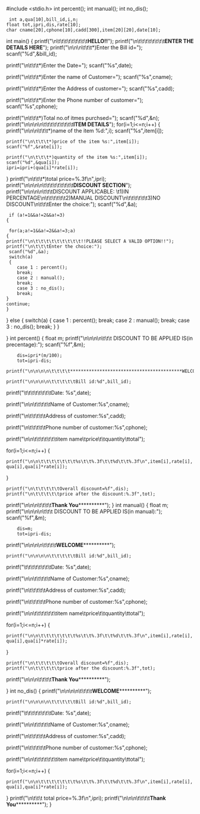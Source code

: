 #include <stdio.h>
  int percent();
  int manual();
  int no_dis();

     int a,qua[10],bill_id,i,n;
    float tot,ipri,dis,rate[10];
    char cname[20],cphone[10],cadd[300],item[20][20],date[10];
 int main()
  {
      printf("\n\t\t\t\t\t\t\t\t\t******HELLO!!******");
      printf("\n\t\t\t\t\t\t\t\t******ENTER THE DETAILS HERE******");
    printf("\n\n\n\t\t\t*)Enter the Bill id=");
    scanf("%d",&bill_id);

   printf("\n\t\t\t*)Enter the Date=");
   scanf("%s",date);


   printf("\n\t\t\t*)Enter the name of Customer=");
   scanf("%s",cname);

   printf("\n\t\t\t*)Enter the Address of customer=");
   scanf("%s",cadd);

   printf("\n\t\t\t*)Enter the Phone number of customer=");
   scanf("%s",cphone);



   printf("\n\t\t\t*)Total no.of itmes purchsed=");
   scanf("%d",&n);
   printf("\n\n\n\n\t\t\t\t\t\t\t\t\t******ITEM DETAILS******");
   for(i=1;i<=n;i++)
{
	printf("\n\n\n\t\t\t*)name of the item %d:",i);
	scanf("%s",item[i]);

	printf("\n\t\t\t*)price of the item %s:",item[i]);
	scanf("%f",&rate[i]);

	printf("\n\t\t\t*)quantity of the item %s:",item[i]);
	scanf("%d",&qua[i]);
	ipri=ipri+(qua[i]*rate[i]);

}
       printf("\n\t\t\t*)total price=%.3f\n",ipri);
    printf("\n\n\n\n\t\t\t\t\t\t\t\t\t******DISCOUNT SECTION******");
     printf("\n\n\n\n\t\t\tDISCOUNT APPLICABLE: \t1)IN PERCENTAGE\n\t\t\t\t\t\t2)MANUAL DISCOUNT\n\t\t\t\t\t\t3)NO DISCOUNT\n\t\t\tEnter the choice:");
    scanf("%d",&a);

	 if (a!=1&&a!=2&&a!=3)
	{

	 for(a;a!=1&&a!=2&&a!=3;a)
    {
  	printf("\n\t\t\t\t\t\t\t\t\t!!PLEASE SELECT A VALID OPTION!!");
  	printf("\n\t\t\tEnter the choice:");
     scanf("%d",&a);
  	 switch(a)
     {
     	case 1 : percent();
     	break;
     	case 2 : manual();
     	break;
     	case 3 : no_dis();
     	break;
    }
	continue;
	}
   }
   else
   {
   	switch(a)
     {
     	case 1 : percent();
     	break;
     	case 2 : manual();
     	break;
     	case 3 : no_dis();
     	break;
    }
   }

}
     int percent()
    {
	      float m;
    	printf("\n\n\n\n\t\t\t DISCOUNT TO BE APPLIED IS(in precentage):");
    	scanf("%f",&m);

    	dis=ipri*(m/100);
    	tot=ipri-dis;

    printf("\n\n\n\n\t\t\t\t******************************************WELCOME****************************************************");

    printf("\n\n\n\n\t\t\t\t\tBill id:%d",bill_id);

   printf("\t\t\t\t\t\t\t\tDate: %s",date);

   printf("\n\n\t\t\t\t\tName of Customer:%s",cname);

   printf("\n\t\t\t\t\tAddress of customer:%s",cadd);

   printf("\n\t\t\t\t\tPhone number of customer:%s",cphone);

   printf("\n\n\t\t\t\t\t\t\titem name\tprice\t\tquantity\ttotal");

   for(i=1;i<=n;i++)
   {

    printf("\n\n\t\t\t\t\t\t\t%s\t\t%.3f\t\t%d\t\t%.3f\n",item[i],rate[i], qua[i],qua[i]*rate[i]);
   }

    printf("\n\t\t\t\t\tOverall discount=%f",dis);
    printf("\n\t\t\t\t\tprice after the discount:%.3f",tot);


   printf("\n\n\n\t\t\t\t******************************************Thank You****************************************************");
}
   int manual()
   {
         float m;
    	printf("\n\n\n\n\t\t\t DISCOUNT TO BE APPLIED IS(in manual):");
    	scanf("%f",&m);

    	dis=m;
    	tot=ipri-dis;

   printf("\n\n\n\n\t\t\t\t******************************************WELCOME****************************************************");

    printf("\n\n\n\n\t\t\t\t\tBill id:%d",bill_id);

   printf("\t\t\t\t\t\t\t\tDate: %s",date);

   printf("\n\n\t\t\t\t\tName of Customer:%s",cname);

   printf("\n\t\t\t\t\tAddress of customer:%s",cadd);

   printf("\n\t\t\t\t\tPhone number of customer:%s",cphone);

   printf("\n\n\t\t\t\t\t\t\titem name\tprice\t\tquantity\ttotal");

   for(i=1;i<=n;i++)
   {

    printf("\n\n\t\t\t\t\t\t\t%s\t\t%.3f\t\t%d\t\t%.3f\n",item[i],rate[i], qua[i],qua[i]*rate[i]);
   }

    printf("\n\t\t\t\t\tOverall discount=%f",dis);
    printf("\n\t\t\t\t\tprice after the discount:%.3f",tot);


   printf("\n\n\n\t\t\t\t******************************************Thank You****************************************************");

   }
   int no_dis()
   {
   	printf("\n\n\n\n\t\t\t\t******************************************WELCOME****************************************************");

    printf("\n\n\n\n\t\t\t\t\tBill id:%d",bill_id);

   printf("\t\t\t\t\t\t\t\tDate: %s",date);

   printf("\n\n\t\t\t\t\tName of Customer:%s",cname);

   printf("\n\t\t\t\t\tAddress of customer:%s",cadd);

   printf("\n\t\t\t\t\tPhone number of customer:%s",cphone);

   printf("\n\n\t\t\t\t\t\t\titem name\tprice\t\tquantity\ttotal");

   for(i=1;i<=n;i++)
   {

    printf("\n\n\t\t\t\t\t\t\t%s\t\t%.3f\t\t%d\t\t%.3f\n",item[i],rate[i], qua[i],qua[i]*rate[i]);
   }
   printf("\n\t\t\t total price=%.3f\n",ipri);
   printf("\n\n\n\t\t\t\t******************************************Thank You****************************************************");
   }
